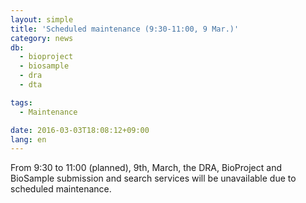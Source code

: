 ```yaml
---
layout: simple
title: 'Scheduled maintenance (9:30-11:00, 9 Mar.)'
category: news
db:
  - bioproject
  - biosample
  - dra
  - dta

tags:
  - Maintenance

date: 2016-03-03T18:08:12+09:00
lang: en
---
```


From 9:30 to 11:00 (planned), 9th, March, the DRA, BioProject and BioSample submission and search services will be unavailable due to scheduled maintenance.
